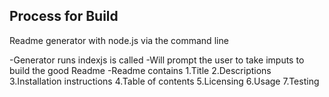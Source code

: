 ## Process for Build

Readme generator with node.js via the command line

-Generator runs indexjs is called
-Will prompt the user to take imputs to build the good Readme
-Readme contains
1.Title
2.Descriptions
3.Installation instructions
4.Table of contents
5.Licensing
6.Usage
7.Testing
